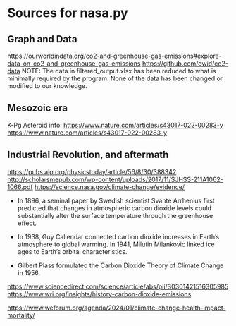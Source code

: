# Sources for nasa.py

## Graph and Data
https://ourworldindata.org/co2-and-greenhouse-gas-emissions#explore-data-on-co2-and-greenhouse-gas-emissions
https://github.com/owid/co2-data
NOTE: The data in filtered_output.xlsx has been reduced to what is minimally required by the program. None of the data has been changed or modified to our knowledge.

## Mesozoic era

K-Pg Asteroid info:
https://www.nature.com/articles/s43017-022-00283-y
https://www.nature.com/articles/s43017-022-00283-y

## Industrial Revolution, and aftermath
https://pubs.aip.org/physicstoday/article/56/8/30/388342
http://scholarsmepub.com/wp-content/uploads/2017/11/SJHSS-211A1062-1066.pdf
https://science.nasa.gov/climate-change/evidence/
- In 1896, a seminal paper by Swedish scientist Svante Arrhenius first predicted that changes in atmospheric carbon dioxide levels could substantially alter the surface temperature through the greenhouse effect.

- In 1938, Guy Callendar connected carbon dioxide increases in Earth’s atmosphere to global warming. In 1941, Milutin Milankovic linked ice ages to Earth’s orbital characteristics.

- Gilbert Plass formulated the Carbon Dioxide Theory of Climate Change in 1956. 

https://www.sciencedirect.com/science/article/abs/pii/S0301421516305985
https://www.wri.org/insights/history-carbon-dioxide-emissions

https://www.weforum.org/agenda/2024/01/climate-change-health-impact-mortality/